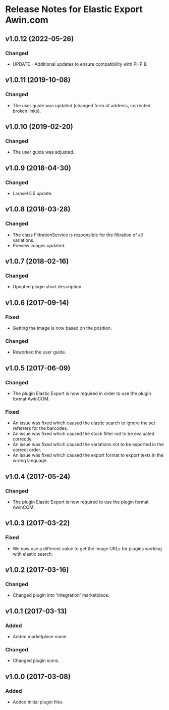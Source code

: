 # Release Notes for Elastic Export Awin.com

## v1.0.12 (2022-05-26)

### Changed
- UPDATE - Additional updates to ensure compatibility with PHP 8.

## v1.0.11 (2019-10-08)

### Changed
- The user guide was updated (changed form of address, corrected broken links).

## v1.0.10 (2019-02-20)

### Changed
- The user guide was adjusted.

## v1.0.9 (2018-04-30)

### Changed
- Laravel 5.5 update.

## v1.0.8 (2018-03-28)

### Changed
- The class FiltrationService is responsible for the filtration of all variations.
- Preview images updated. 

## v1.0.7 (2018-02-16)

### Changed
- Updated plugin short description.

## v1.0.6 (2017-09-14)

### Fixed
- Getting the image is now based on the position.

### Changed
- Reworked the user guide.

## v1.0.5 (2017-06-09)

### Changed
- The plugin Elastic Export is now required in order to use the plugin format AwinCOM.

### Fixed
- An issue was fixed which caused the elastic search to ignore the set referrers for the barcodes.
- An issue was fixed which caused the stock filter not to be evaluated correctly.
- An issue was fixed which caused the variations not to be exported in the correct order.
- An issue was fixed which caused the export format to export texts in the wrong language.

## v1.0.4 (2017-05-24)

### Changed
- The plugin Elastic Export is now required to use the plugin format AwinCOM.

## v1.0.3 (2017-03-22)

### Fixed
- We now use a different value to get the image URLs for plugins working with elastic search.

## v1.0.2 (2017-03-16)

### Changed
- Changed plugin into 'Integration' marketplace.

## v1.0.1 (2017-03-13)

### Added
- Added marketplace name.

### Changed
- Changed plugin icons.

## v1.0.0 (2017-03-08)
 
### Added
- Added initial plugin files
